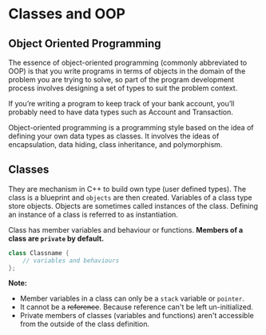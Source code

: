 # Classes and OOP
## Object Oriented Programming

The essence of object-oriented programming (commonly abbreviated to OOP) is that you write programs in terms of objects in the domain of the problem you are trying to solve, so part of the program development process involves designing a set of types to suit the problem context. 

If you’re writing a program to keep track of your bank account, you’ll probably need to have data types such as Account and Transaction.

Object-oriented programming is a programming style based on the idea of defining your own data types as classes. It involves the ideas of encapsulation, data hiding, class inheritance, and polymorphism.

## Classes

They are mechanism in C++ to build own type (user defined types). The class is a blueprint and `objects` are then created. Variables of a class type store objects. Objects are sometimes called instances of the class. Defining an instance of a class is referred to as instantiation.

Class has member variables and behaviour or functions. **Members of a class are `private` by default.**

```c++
class Classname {
    // variables and behaviours
};
```

**Note:**
* Member variables in a class can only be a `stack` variable or `pointer`. 
* It cannot be a <strike>reference</strike>. Because reference can't be left un-initialized.
* Private members of classes (variables and functions) aren't accessible from the outside of the class definition.